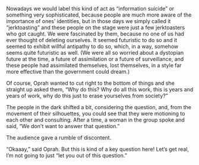 Nowadays we would label this kind of act as “information suicide” or something very sophisticated,
because people are much more aware of the importance of ones’ identities, but in those days we
simply called it “jerktoasting” and these people on the stage were just a few jerktoasters who got
caught. We were fascinated by them, because no one of us had ever thought of deleting ourselves. It
seemed futuristic to do so and it seemed to exhibit willful antipathy to do so, which, in a way,
somehow seems quite futuristic as well. (We were all so worried about a dystopian future at the
time, a future of assimilation or a future of surveillance, and these people had assimilated
themselves, lost themselves, in a style far more effective than the government could dream.)

Of course, Oprah wanted to cut right to the bottom of things
and she straight up asked them, “Why do this? Why do all
this work, this is years and years of work, why do this just to erase yourselves from society?”

The people in the dark shifted a bit, considering the question, and, from the movement of their
silhouettes, you could see that they were motioning to each other and consulting. After a time, a
woman in the group spoke and said, “We don't want to answer that question.”

The audience gave a rumble of discontent.

“Okaaay,” said Oprah. But this is kind of a key question here! Let’s get real, I’m not going to just
“let you out of this question.”
